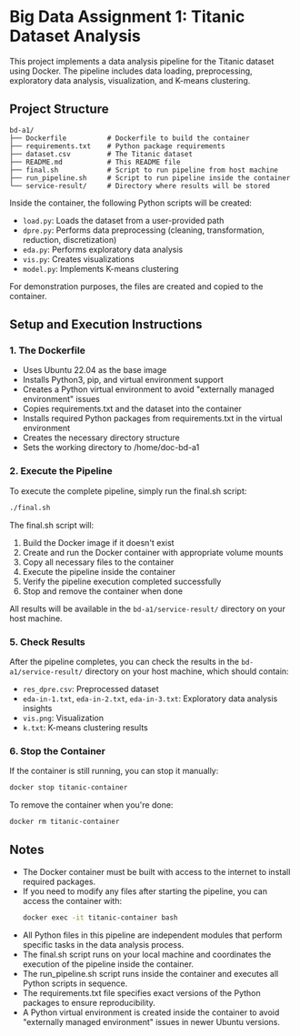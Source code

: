 # Big Data Assignment 1: Titanic Dataset Analysis

This project implements a data analysis pipeline for the Titanic dataset using Docker. The pipeline includes data loading, preprocessing, exploratory data analysis, visualization, and K-means clustering.

## Project Structure

```
bd-a1/
├── Dockerfile          # Dockerfile to build the container
├── requirements.txt    # Python package requirements
├── dataset.csv         # The Titanic dataset
├── README.md           # This README file
├── final.sh            # Script to run pipeline from host machine
├── run_pipeline.sh     # Script to run pipeline inside the container
└── service-result/     # Directory where results will be stored
```

Inside the container, the following Python scripts will be created:
- `load.py`: Loads the dataset from a user-provided path
- `dpre.py`: Performs data preprocessing (cleaning, transformation, reduction, discretization)
- `eda.py`: Performs exploratory data analysis
- `vis.py`: Creates visualizations
- `model.py`: Implements K-means clustering

For demonstration purposes, the files are created and copied to the container.

## Setup and Execution Instructions

### 1. The Dockerfile

- Uses Ubuntu 22.04 as the base image
- Installs Python3, pip, and virtual environment support
- Creates a Python virtual environment to avoid "externally managed environment" issues
- Copies requirements.txt and the dataset into the container
- Installs required Python packages from requirements.txt in the virtual environment
- Creates the necessary directory structure
- Sets the working directory to /home/doc-bd-a1

### 2. Execute the Pipeline

To execute the complete pipeline, simply run the final.sh script:

```bash
./final.sh
```

The final.sh script will:
1. Build the Docker image if it doesn't exist
2. Create and run the Docker container with appropriate volume mounts
3. Copy all necessary files to the container
4. Execute the pipeline inside the container
5. Verify the pipeline execution completed successfully
6. Stop and remove the container when done

All results will be available in the `bd-a1/service-result/` directory on your host machine.

### 5. Check Results

After the pipeline completes, you can check the results in the `bd-a1/service-result/` directory on your host machine, which should contain:
- `res_dpre.csv`: Preprocessed dataset
- `eda-in-1.txt`, `eda-in-2.txt`, `eda-in-3.txt`: Exploratory data analysis insights
- `vis.png`: Visualization
- `k.txt`: K-means clustering results

### 6. Stop the Container

If the container is still running, you can stop it manually:

```bash
docker stop titanic-container
```

To remove the container when you're done:

```bash
docker rm titanic-container
```

## Notes

- The Docker container must be built with access to the internet to install required packages.
- If you need to modify any files after starting the pipeline, you can access the container with:
  ```bash
  docker exec -it titanic-container bash
  ```
- All Python files in this pipeline are independent modules that perform specific tasks in the data analysis process.
- The final.sh script runs on your local machine and coordinates the execution of the pipeline inside the container.
- The run_pipeline.sh script runs inside the container and executes all Python scripts in sequence.
- The requirements.txt file specifies exact versions of the Python packages to ensure reproducibility.
- A Python virtual environment is created inside the container to avoid "externally managed environment" issues in newer Ubuntu versions. 